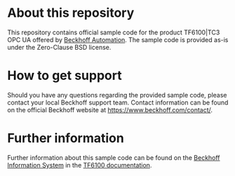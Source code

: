 # About this repository
This repository contains official sample code for the product TF6100|TC3 OPC UA offered by [Beckhoff Automation](https://www.beckhoff.com). The sample code is provided as-is under the Zero-Clause BSD license.

# How to get support
Should you have any questions regarding the provided sample code, please contact your local Beckhoff support team. Contact information can be found on the official Beckhoff website at https://www.beckhoff.com/contact/.

# Further information
Further information about this sample code can be found on the [Beckhoff Information System](https://infosys.beckhoff.com) in the [TF6100 documentation](https://infosys.beckhoff.com/content/1033/tf6100_tc3_opcua/index.html).